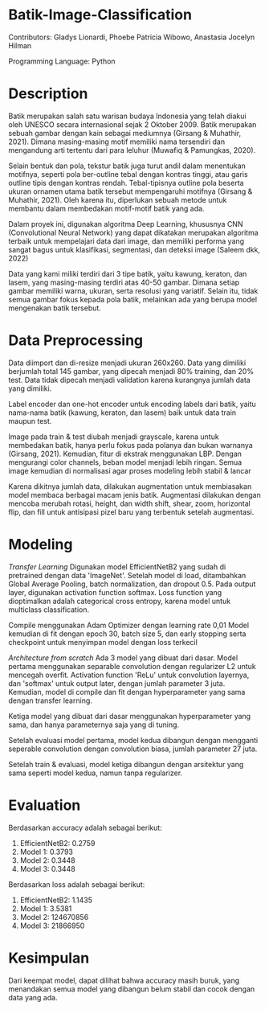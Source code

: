 # Batik-Image-Classification
Contributors: Gladys Lionardi, Phoebe Patricia Wibowo, Anastasia Jocelyn Hilman

Programming Language: Python

# Description
Batik merupakan salah satu warisan budaya Indonesia yang telah diakui oleh UNESCO secara internasional sejak 2 Oktober 2009. Batik merupakan sebuah gambar dengan kain sebagai mediumnya (Girsang & Muhathir, 2021). Dimana masing-masing motif memiliki nama tersendiri dan mengandung arti tertentu dari para leluhur (Muwafiq & Pamungkas, 2020).

Selain bentuk dan pola, tekstur batik juga turut andil dalam menentukan motifnya, seperti pola ber-outline tebal dengan kontras tinggi, atau garis outline tipis dengan kontras rendah. Tebal-tipisnya outline pola beserta ukuran ornamen utama batik tersebut mempengaruhi motifnya (Girsang & Muhathir, 2021). Oleh karena itu, diperlukan sebuah metode untuk membantu dalam membedakan motif-motif batik yang ada.

Dalam proyek ini, digunakan algoritma Deep Learning, khususnya CNN (Convolutional Neural Network) yang dapat dikatakan merupakan algoritma terbaik untuk mempelajari data dari image, dan memiliki performa yang sangat bagus untuk klasifikasi, segmentasi, dan deteksi image (Saleem dkk, 2022)

Data yang kami miliki terdiri dari 3 tipe batik, yaitu kawung, keraton, dan lasem, yang masing-masing terdiri atas 40-50 gambar. Dimana setiap gambar memiliki warna, ukuran, serta resolusi yang variatif. Selain itu, tidak semua gambar fokus kepada pola batik, melainkan ada yang berupa model mengenakan batik tersebut.

# Data Preprocessing
Data diimport dan di-resize menjadi ukuran 260x260.
Data yang dimiliki berjumlah total 145 gambar, yang dipecah menjadi 80% training, dan 20% test. Data tidak dipecah menjadi validation karena kurangnya jumlah data yang dimiliki.

Label encoder dan one-hot encoder untuk encoding labels dari batik, yaitu nama-nama batik (kawung, keraton, dan lasem) baik untuk data train maupun test.

Image pada train & test diubah menjadi grayscale, karena untuk membedakan batik, hanya perlu fokus pada polanya dan bukan warnanya (Girsang, 2021).
Kemudian, fitur di ekstrak menggunakan LBP. Dengan mengurangi color channels, beban model menjadi lebih ringan.
Semua image kemudian di normalisasi agar proses modeling lebih stabil & lancar

Karena dikitnya jumlah data, dilakukan augmentation untuk membiasakan model membaca berbagai macam jenis batik. Augmentasi dilakukan dengan mencoba merubah rotasi, height, dan width shift, shear, zoom, horizontal flip, dan fill untuk antisipasi pizel baru yang terbentuk setelah augmentasi. 

# Modeling
*Transfer Learning*
Digunakan model EfficientNetB2 yang sudah di pretrained dengan data 'ImageNet'. Setelah model di load, ditambahkan Global Average Pooling, batch normalization, dan dropout 0.5.
Pada output layer, digunakan activation function softmax.
Loss function yang dioptimalkan adalah categorical cross entropy, karena model untuk multiclass classification.

Compile menggunakan Adam Optimizer dengan learning rate 0,01
Model kemudian di fit dengan epoch 30, batch size 5, dan early stopping serta checkpoint untuk menyimpan model dengan loss terkecil

*Architecture from scratch*
Ada 3 model yang dibuat dari dasar. Model pertama menggunakan separable convolution dengan regularizer L2 untuk mencegah overfit.
Activation function 'ReLu' untuk convolution layernya, dan 'softmax' untuk output later, dengan jumlah parameter 3 juta. Kemudian, model di compile dan fit dengan hyperparameter yang sama dengan transfer learning.

Ketiga model yang dibuat dari dasar menggunakan hyperparameter yang sama, dan hanya parameternya saja yang di tuning.

Setelah evaluasi model pertama, model kedua dibangun dengan mengganti seperable convolution dengan convolution biasa, jumlah parameter 27 juta.

Setelah train & evaluasi, model ketiga dibangun dengan arsitektur yang sama seperti model kedua, namun tanpa regularizer.

# Evaluation
Berdasarkan accuracy adalah sebagai berikut: 
1. EfficientNetB2: 0.2759
2. Model 1: 0.3793
3. Model 2: 0.3448
4. Model 3: 0.3448

Berdasarkan loss adalah sebagai berikut: 
1. EfficientNetB2: 1.1435
2. Model 1: 3.5381
3. Model 2: 124670856
4. Model 3: 21866950

# Kesimpulan
Dari keempat model, dapat dilihat bahwa accuracy masih buruk, yang menandakan semua model yang dibangun belum stabil dan cocok dengan data yang ada.
